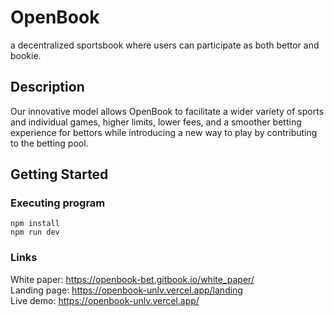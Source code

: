 # OpenBook

 a decentralized sportsbook where users can participate as both bettor and bookie.

## Description

Our innovative model allows OpenBook to facilitate a wider variety of sports and individual games, higher limits, lower fees, and a smoother betting experience for bettors while introducing a new way to play by contributing to the betting pool.

## Getting Started
### Executing program

```
npm install
npm run dev
```

### Links
White paper: https://openbook-bet.gitbook.io/white_paper/ <br />
Landing page: https://openbook-unlv.vercel.app/landing <br />
Live demo: https://openbook-unlv.vercel.app/
